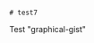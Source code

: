                                                                                                              # test7
Test "graphical-gist"